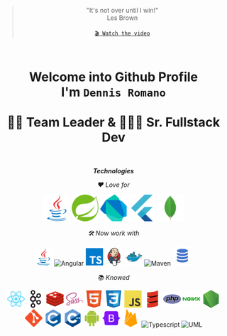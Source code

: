 <div align="center">

> "It's not over until I win!"
> <br>Les Brown
> <br><br><a href="https://www.youtube.com/watch?v=1_5kYxYuRy8">```🎬 Watch the video```</a>

<br>

# Welcome into Github Profile <br> I'm ```Dennis Romano``` <br><br>🤝🏻 Team Leader & 🧑🏽‍💻 Sr. Fullstack Dev


<br>

**_Technologies_**

 _❤️ Love for_

<a href="https://www.oracle.com/java/"><img src="https://raw.githubusercontent.com/devicons/devicon/master/icons/java/java-original.svg" alt="Java" width="60" height="60"/></a>
<a href="https://spring.io/projects/spring-boot/"><img src="https://raw.githubusercontent.com/devicons/devicon/master/icons/spring/spring-original.svg" alt="SpringAndSpring Boot" width="60" height="60"/></a>
<a href="https://dart.dev/"><img src="https://raw.githubusercontent.com/devicons/devicon/master/icons/dart/dart-original.svg" alt="Dart" width="60" height="60"/></a>
<a href="https://flutter.dev/"><img src="https://raw.githubusercontent.com/devicons/devicon/master/icons/flutter/flutter-original.svg" alt="Flutter" width="60" height="60"/></a>
<a href="https://www.mongodb.com/"><img src="https://raw.githubusercontent.com/devicons/devicon/master/icons/mongodb/mongodb-original.svg" alt="Flutter" width="60" height="60"/></a>


 _🛠️ Now work with_

<img src="https://raw.githubusercontent.com/devicons/devicon/master/icons/java/java-original.svg" alt="Java" width="40" height="40"/>
<img src="https://angular.dev/assets/icons/android-chrome-192x192.png" alt="Angular" width="40" height="40"/>
<img src="https://raw.githubusercontent.com/devicons/devicon/master/icons/typescript/typescript-original.svg" alt="Typescript" width="40" height="40"/>
<img src="https://raw.githubusercontent.com/devicons/devicon/master/icons/jenkins/jenkins-original.svg" alt="Typescript" width="40" height="40"/>
<img src="https://raw.githubusercontent.com/devicons/devicon/master/icons/docker/docker-original.svg" alt="Docker" width="40" height="40"/>
<img src="https://cdn.icon-icons.com/icons2/2107/PNG/512/file_type_maven_icon_130397.png" alt="Maven" width="40" height="40"/>
<img src="https://raw.githubusercontent.com/github/explore/80688e429a7d4ef2fca1e82350fe8e3517d3494d/topics/sql/sql.png" alt="SQL" width="45" height="45"/>

 <br>

 _📚 Knowed_

<img src="https://raw.githubusercontent.com/devicons/devicon/master/icons/react/react-original.svg" alt="React Native" width="40" height="40"/>
<img src="https://raw.githubusercontent.com/devicons/devicon/master/icons/apachekafka/apachekafka-original.svg" alt="Kafka" width="40" height="40"/>
<img src="https://raw.githubusercontent.com/devicons/devicon/master/icons/redis/redis-original.svg" alt="Redis" width="40" height="40"/>
<img src="https://raw.githubusercontent.com/devicons/devicon/master/icons/sass/sass-original.svg" alt="Maven" width="40" height="40"/>
<img src="https://raw.githubusercontent.com/devicons/devicon/master/icons/html5/html5-original.svg" alt="HTML" width="40" height="40"/>
<img src="https://raw.githubusercontent.com/devicons/devicon/master/icons/css3/css3-original.svg" alt="CSS" width="40" height="40"/>
<img src="https://raw.githubusercontent.com/devicons/devicon/master/icons/javascript/javascript-original.svg" alt="Javascript" width="40" height="40"/>
<img src="https://raw.githubusercontent.com/devicons/devicon/master/icons/scala/scala-original.svg" alt="Scala" width="40" height="40"/>
<img src="https://raw.githubusercontent.com/devicons/devicon/master/icons/php/php-original.svg" alt="PHP" width="40" height="40"/>
<img src="https://raw.githubusercontent.com/devicons/devicon/master/icons/nginx/nginx-original.svg" alt="CandCPlusPlus" width="40" height="40"/>
<img src="https://raw.githubusercontent.com/devicons/devicon/master/icons/nodejs/nodejs-original.svg" alt="CandCPlusPlus" width="40" height="40"/>
<img src="https://raw.githubusercontent.com/devicons/devicon/master/icons/git/git-original.svg" alt="CandCPlusPlus" width="40" height="40"/>
<img src="https://raw.githubusercontent.com/devicons/devicon/master/icons/c/c-original.svg" alt="C" width="40" height="40"/>
<img src="https://raw.githubusercontent.com/devicons/devicon/master/icons/cplusplus/cplusplus-original.svg" alt="CPlusPlus" width="40" height="40"/>
<img src="https://raw.githubusercontent.com/devicons/devicon/master/icons/android/android-original.svg" alt="Android" width="40" height="40"/>
<img src="https://raw.githubusercontent.com/devicons/devicon/master/icons/bootstrap/bootstrap-original.svg" alt="Bootstrap" width="40" height="40"/>
<img src="https://raw.githubusercontent.com/devicons/devicon/master/icons/firebase/firebase-plain.svg" alt="Firebase" width="40" height="40"/>
<img src="https://cdn.icon-icons.com/icons2/2699/PNG/512/gradle_logo_icon_168143.png" alt="Typescript" width="40" height="40"/>
<img src="https://upload.wikimedia.org/wikipedia/commons/d/d5/UML_logo.svg" alt="UML" with="40" height="40"/>
</div>
